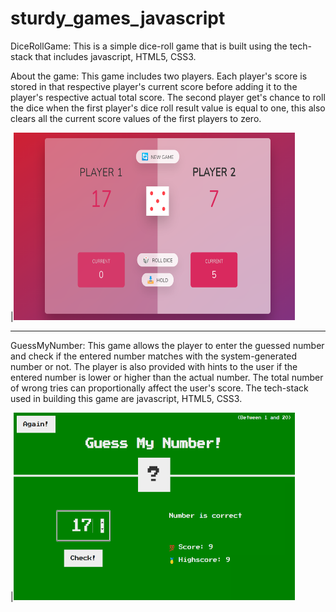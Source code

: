 # sturdy_games_javascript

DiceRollGame: This is a simple dice-roll game that is built using the tech-stack that includes javascript, HTML5, CSS3.

About the game: This game includes two players. Each player's score is stored in that respective player's current score before adding it to the player's respective actual total score.
The second player get's chance to roll the dice when the first player's dice roll result value is equal to one, this also clears all the current score values of the first players to zero.

|<img src="GameScreenShot.png" width="450" height="300" >

___________________________________________________________________________________________________________________________________________________________________________________________

GuessMyNumber: This game allows the player to enter the guessed number and check if the entered number matches with the system-generated number or not.
The player is also provided with hints to the user if the entered number is lower or higher than the actual number. The total number of wrong tries can proportionally
affect the user's score. 
The tech-stack used in building this game are javascript, HTML5, CSS3.

|<img src="GuessNumber.png" width="450" height="300" >
